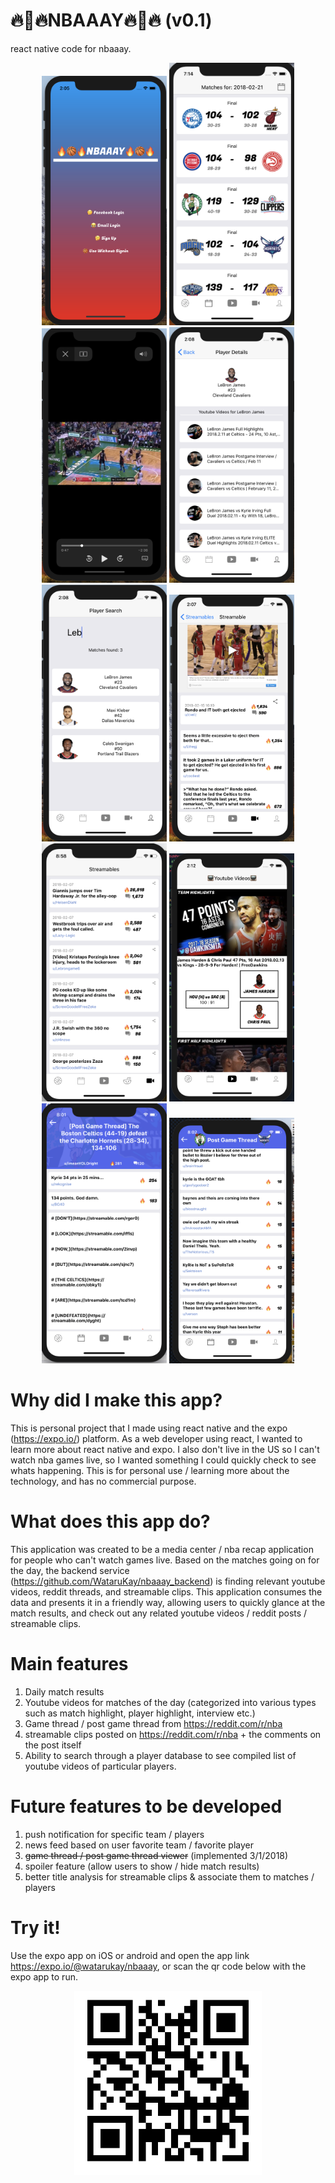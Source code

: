# 🔥🏀🔥NBAAAY🔥🏀🔥 (v0.1)
react native code for nbaaay.
<p align="center">
  <img src="screenshots/splash.png" width="200"/>
  <img src="screenshots/newMatchList.png" width="200"/>
  <img src="screenshots/mediaplayer.png" width="200"/>
  <img src="screenshots/playerdetail.png" width="200"/>
  <img src="screenshots/playersearch.png" width="200"/>
  <img src="screenshots/streamable.png" width="200"/>
  <img src="screenshots/streamablelist.png" width="200"/>
  <img src="screenshots/videolist2.png" width="200"/>
  <img src="screenshots/thread2.png" width="200"/>
  <img src="screenshots/thread3.png" width="200"/>
</p>

# Why did I make this app?
This is personal project that I made using react native and the expo (https://expo.io/) platform.
As a web developer using react, I wanted to learn more about react native and expo.
I also don't live in the US so I can't  watch nba games live, so I wanted something I could quickly check to see whats happening.
This is for personal use / learning more about the technology, and has no commercial purpose.

# What does this app do?
This application was created to be a media center / nba recap application for people who can't watch games live.
Based on the matches going on for the day, the backend service (https://github.com/WataruKay/nbaaay_backend) is finding relevant youtube videos, reddit threads, and streamable clips.
This application consumes the data and presents it in a friendly way, allowing users to quickly glance at the match results, and check out any related youtube videos / reddit posts / streamable clips.

# Main features
1. Daily match results
2. Youtube videos for matches of the day (categorized into various types such as match highlight, player highlight, interview etc.)
3. Game thread / post game thread from https://reddit.com/r/nba
4. streamable clips posted on https://reddit.com/r/nba + the comments on the post itself
5. Ability to search through a player database to see compiled list of youtube videos of particular players.

# Future features to be developed
1. push notification for specific team / players
2. news feed based on user favorite team / favorite player
3. ~~game thread / post game thread viewer~~ (implemented 3/1/2018)
4. spoiler feature (allow users to show / hide match results)
5. better title analysis for streamable clips & associate them to matches / players

# Try it!
Use the expo app on iOS or android and open the app link https://expo.io/@watarukay/nbaaay,
or scan the qr code below with the expo app to run.
<p align="center">
  <img src="screenshots/qrcode.png" width="300"/>
</p>
